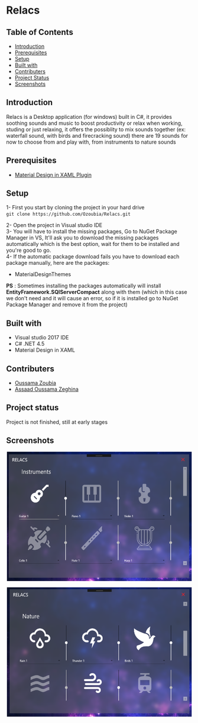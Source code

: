 # Relacs

## Table of Contents
* [Introduction](#introduction)
* [Prerequisites](#prerequisites)
* [Setup](#setup)
* [Built with](#built-with)
* [Contributers](#contributers)
* [Project Status](#project-status)
* [Screenshots](#screenshots)

## Introduction
Relacs is a Desktop application (for windows) built in C#, it provides soothing sounds and music to boost productivity or relax when 
working, studing or just relaxing, it offers the possiblity to mix sounds together (ex: waterfall sound, with birds and firecracking sound)
there are 19 sounds for now to choose from and play with, from instruments to nature sounds

## Prerequisites
* [Material Design in XAML Plugin](http://materialdesigninxaml.net/)


## Setup
1- First you start by cloning the project in your hard drive <br />
    ```
    git clone https://github.com/Ozoubia/Relacs.git
    ```
   
2- Open the project in Visual studio IDE <br />
3- You will have to install the missing packages, Go to NuGet Package Manager in VS, It'll ask you to download the missing packages 
automatically which is the best option, wait for them to be installed and you're good to go.<br />
4- If the automatic package download fails you have to download each package manually, here are the packages:
   * MaterialDesignThemes

**PS** : Sometimes installing the packages automatically will install **EntityFramework.SQlServerCompact** along with them 
(which in this case we don't need and it will cause an error, 
so if it is installed go to NuGet Package Manager and remove it from the project) 


## Built with 
- Visual studio 2017 IDE
- C# .NET 4.5
- Material Design in XAML 


## Contributers
* [Oussama Zoubia](https://github.com/Ozoubia) 
* [Assaad Oussama Zeghina](https://github.com/DrAssaadZ)

## Project status
Project is not finished, still at early stages

## Screenshots
<p align="center"><img src="RelaCS App/Resources/screenshots/1.PNG" width="500" height="350"></p>
<p align="center"><img src="RelaCS App/Resources/screenshots/2.PNG" width="500" height="350"></p>
